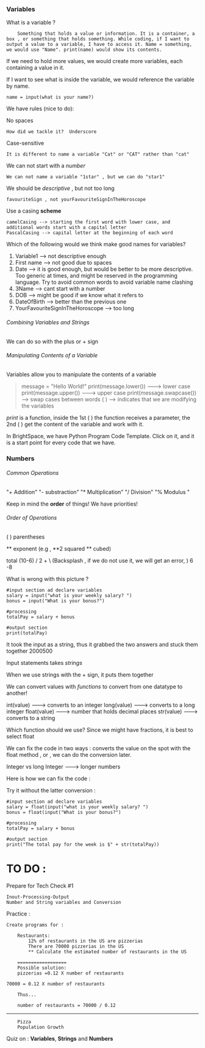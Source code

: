 


### Variables 


What is a variable ? 


		Something that holds a value or information. It is a container, a box , or something that holds something. While coding, if I want to output a value to a variable, I have to access it. Name = something, we would use "Name". print(name) would show its contents. 


If we need to hold more values, we would create more variables, each containing a value in it. 


If I want to see what is inside the variable, we would reference the variable by name.


	name = input(what is your name?)


We have rules (nice to do):


No spaces 

	How did we tackle it?  Underscore

Case-sensitive 

	It is different to name a variable "Cat" or "CAT" rather than "cat"

We can not start with a *number*

	We can not name a variable "1star" , but we can do "star1"


We should be *descriptive* , but not too long

	favouriteSign , not yourFavouriteSignInTheHoroscope

Use a casing **scheme**

	camelCasing --> starting the first word with lower case, and additional words start with a capital letter
	PascalCasing --> capital letter at the beginning of each word



Which of the following would we think make good names for variables? 

1. Variable1 --> not descriptive enough
2. First name --> not good due to spaces
3. Date --> it is good enough, but would be better to be more descriptive. Too generic at times, and might be reserved in the programming language. Try to avoid common words to avoid variable name clashing 
4. 3Name --> cant start with a number
5. DOB --> might be good if we know what it refers to
6. DateOfBirth --> better than the previous one
7. YourFavouriteSignInTheHoroscope --> too long


###### Combining Variables and Strings 


We can do so with the plus or + sign


###### Manipulating Contents of a Variable


Variables allow you to manipulate the contents of a variable

>message = "Hello World!"
  print(message.lower())  ---> lower case
  print(message.upper()) ---> upper case 
  print(message.swapcase()) --> swap cases between words
( ) --> indicates that we are modifying the variables

*print* is a function, inside the 1st (  ) the function receives a parameter, the 2nd ( ) get the content of the variable and work with it. 




In BrightSpace, we have Python Program Code Template. Click on it, and it is a start point for every code that we have. 



### Numbers


###### Common Operations


 "+ Addition"
"- substraction"
"* Multiplication"
"/ Division"
"% Modulus "


Keep in mind the **order** of things! We have priorities!


###### Order of Operations 

( ) parentheses

** exponent (e.g , **2 squared ** cubed)


total (10-6) / 2 + \                                                        (Backsplash , if we do not use it, we will get an error, ) 
6 -8



What is wrong with this picture ? 

	#input section ad declare variables
	salary = input("what is your weekly salary? ")
	bonus = input("What is your bonus?")

	#processing
	totalPay = salary + bonus

	#output section
	print(totalPay) 

It took the input as a string, thus it grabbed the two answers and stuck them together 2000500 

Input statements takes *strings*

When we use strings with the + sign, it puts them together


We can convert values with *functions* to convert from one datatype to another!

int(value)  ---> converts to an integer
long(value) ---> converts to a long integer 
float(value) ---> number that holds decimal places
str(value)    ---> converts to a string


Which function should we use? Since we might have fractions, it is best to select float


We can fix the code in two ways : converts the value on the spot with the float method , or , we can do the conversion later.

Integer vs long Integer ---> longer numbers


Here is how we can fix the code :


Try it without the latter conversion : 




	#input section ad declare variables
	salary = float(input("what is your weekly salary? ")
	bonus = float(input("What is your bonus?")

	#processing
	totalPay = salary + bonus

	#output section
	print("The total pay for the week is $" + str(totalPay)) 




TO DO : 
===========



Prepare for Tech Check #1 

	Inout-Processing-Output
	Number and String variables and Conversion

Practice : 

	Create programs for :

		Restaurants:
			12% of restaurants in the US are pizzerias
			There are 70000 pizzerias in the US
			** Calculate the estimated number of restaurants in the US

		==================
		Possible solution:
		pizzerias =0.12 X number of restaurants

	70000 = 0.12 X number of restaurants

		Thus...

		number of restaurants = 70000 / 0.12

------------------
			
		Pizza
		Population Growth

Quiz on : **Variables**, **Strings** and **Numbers**





